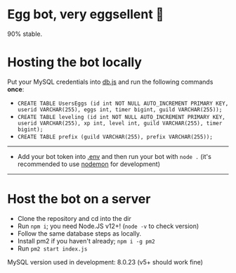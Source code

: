 # Egg bot, very eggsellent 🥚

90% stable. 

# Hosting the bot locally

Put your MySQL credentials into [db.js](db.js) and run the following commands **once**:

- `CREATE TABLE UsersEggs (id int NOT NULL AUTO_INCREMENT PRIMARY KEY, userid VARCHAR(255), eggs int, timer bigint, guild VARCHAR(255));`
- `CREATE TABLE leveling (id int NOT NULL AUTO_INCREMENT PRIMARY KEY, userid VARCHAR(255), xp int, level int, guild VARCHAR(255), timer bigint);`
- `CREATE TABLE prefix (guild VARCHAR(255), prefix VARCHAR(255));`
---
- Add your bot token into [.env](.env) and then run your bot with `node .`
(it's recommended to use [nodemon](https://nodemon.io/) for development)
---

# Host the bot on a server

- Clone the repository and cd into the dir
- Run `npm i`; you need Node.JS v12+! (`node -v` to check version)
- Follow the same database steps as locally.
- Install pm2 if you haven't already; `npm i -g pm2`
- Run `pm2 start index.js`

MySQL version used in development: 8.0.23 (v5+ should work fine)
